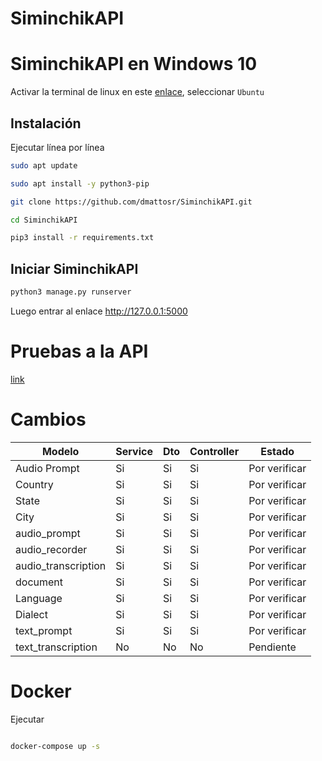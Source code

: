 # SiminchikAPI


# SiminchikAPI en Windows 10

Activar la terminal de linux en este [enlace](https://www.neoguias.com/activar-terminal-linux-windows-10), seleccionar `Ubuntu`

## Instalación

Ejecutar línea por línea

```bash
sudo apt update

sudo apt install -y python3-pip

git clone https://github.com/dmattosr/SiminchikAPI.git

cd SiminchikAPI

pip3 install -r requirements.txt

```

## Iniciar SiminchikAPI

```bash
python3 manage.py runserver
```

Luego entrar al enlace http://127.0.0.1:5000


# Pruebas a la API

[link](./PruebasApi.md)


# Cambios


Modelo | Service | Dto | Controller | Estado
----|-----|-----|-----|-----
Audio Prompt | Si | Si | Si | Por verificar
Country | Si | Si | Si | Por verificar
State | Si | Si | Si | Por verificar
City | Si | Si | Si | Por verificar
audio_prompt | Si | Si | Si | Por verificar
audio_recorder | Si | Si | Si | Por verificar
audio_transcription | Si | Si | Si | Por verificar
document | Si | Si | Si | Por verificar
Language | Si | Si | Si | Por verificar
Dialect | Si | Si | Si | Por verificar
text_prompt | Si | Si | Si | Por verificar
text_transcription |  No | No | No | Pendiente


# Docker

Ejecutar

```bash

docker-compose up -s

```
